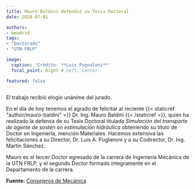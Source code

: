```yaml
---
title: Mauro Baldini defendió su Tesis Doctoral
date: 2020-07-01

authors:
- mmadrid
tags:
- "Doctorado"
- "UTN FRLP"

image:
  caption: 'Crédito: **Luis Pugnaloni**'
  focal_point: Right # Left, Center

featured: false
---
```


El trabajo recibió elogio unánime del jurado.

<!--more-->

En el día de hoy tenemos el agrado de felicitar al reciente
{{< staticref "author/mauro-baldini" >}} Dr. Ing. Mauro Baldini {{< /staticref >}},
quien ha realizado la defensa de su Tesis Doctoral titulada *Simulación del transporte
de agente de sostén en estimulación hidráulica* obteniendo su título de Doctor en
Ingeniería, mención Materiales. Hacemos extensiva las felicitaciones a su Director, Dr.
Luis A. Puglanoni y a su Codirector, Dr. Ing. Martín Sánchez.<br>

Mauro es el tercer Doctor egresado de la carrera de Ingeniería Mecánica de la UTN FRLP, y el
segundo Doctor formado íntegramente en el Departamento de la carrera.

**Fuente:** [Consejeros de Mecánica](https://www.instagram.com/p/CCHCRwtHIrP/?utm_source=ig_web_copy_link)
